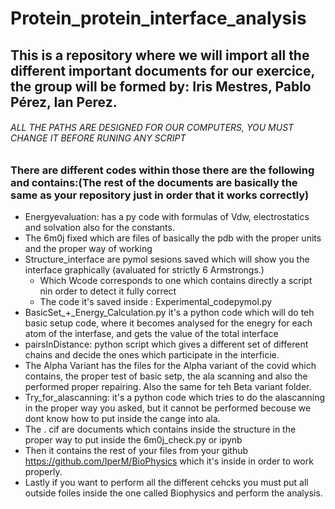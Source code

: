 # Protein_protein_interface_analysis
## This is a repository where we will import all the different important documents for our exercice, the group will be formed by:  Iris Mestres, Pablo Pérez, Ian Perez.

###### ALL THE PATHS ARE DESIGNED FOR OUR COMPUTERS, YOU MUST CHANGE IT BEFORE RUNING ANY SCRIPT

### There are different codes within those there are the following and contains:(The rest of the documents are basically the same as your repository just in order that it works correctly)
- Energyevaluation: has a py code with formulas of Vdw, electrostatics and solvation also for the constants.
- The 6m0j fixed which are files of  basically the pdb with the proper units and the proper way of working
- Structure_interface   are  pymol sesions saved which will show you the interface graphically (avaluated for strictly 6 Armstrongs.)
    - Which Wcode corresponds to one which contains directly a script nin order to detect it fully correct
    - The code it's saved inside : Experimental_codepymol.py
- BasicSet_+_Energy_Calculation.py it's a python code which will do teh basic setup code, where it becomes  analysed for the enegry for each atom of the interfase, and gets the value of the total interface
- pairsInDistance: python script which gives a different set of different chains and decide the  ones which participate in the interficie.
- The Alpha Variant has the files for the Alpha variant of the covid which contains, the proper test of basic setp, the ala scanning and also  the performed proper repairing. Also the same for teh Beta variant folder.
- Try_for_alascanning: it's a python code which tries to do the alascanning in the proper way you asked, but it cannot be performed becouse we dont know how to put inside the cange into ala.
- The . cif are documents which contains inside the structure in the proper way to put inside the 6m0j_check.py or ipynb
- Then it contains the rest of your files from your github https://github.com/IperM/BioPhysics which it's inside in order to work properly.
- Lastly if you want to perform all the different cehcks you must put all outside foiles inside the one called Biophysics and perform the analysis.
